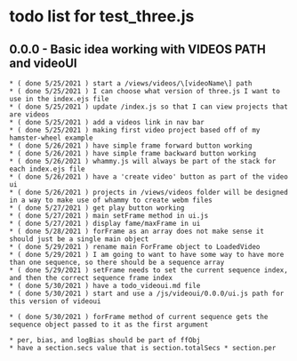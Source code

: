 # todo list for test_three.js

## 0.0.0 - Basic idea working with VIDEOS PATH and videoUI
    * ( done 5/25/2021 ) start a /views/videos/\[videoName\] path
    * ( done 5/25/2021 ) I can choose what version of three.js I want to use in the index.ejs file
    * ( done 5/25/2021 ) update /index.js so that I can view projects that are videos
    * ( done 5/25/2021 ) add a videos link in nav bar
    * ( done 5/25/2021 ) making first video project based off of my hamster-wheel example
    * ( done 5/26/2021 ) have simple frame forward button working
    * ( done 5/26/2021 ) have simple frame backward button working
    * ( done 5/26/2021 ) whammy.js will always be part of the stack for each index.ejs file
    * ( done 5/26/2021 ) have a 'create video' button as part of the video ui
    * ( done 5/26/2021 ) projects in /views/videos folder will be designed in a way to make use of whammy to create webm files
    * ( done 5/27/2021 ) get play button working
    * ( done 5/27/2021 ) main setFrame method in ui.js
    * ( done 5/27/2021 ) display fame/maxFrame in ui
    * ( done 5/28/2021 ) forFrame as an array does not make sense it should just be a single main object
    * ( done 5/29/2021 ) rename main ForFrame object to LoadedVideo
    * ( done 5/29/2021 ) I am going to want to have some way to have more than one sequence, so there should be a sequence array
    * ( done 5/29/2021 ) setFrame needs to set the current sequence index, and then the correct sequence frame index
    * ( done 5/30/2021 ) have a todo_videoui.md file
    * ( done 5/30/2021 ) start and use a /js/videoui/0.0.0/ui.js path for this version of videoui

    * ( done 5/30/2021 ) forFrame method of current sequence gets the sequence object passed to it as the first argument

    * per, bias, and logBias should be part of ffObj
    * have a section.secs value that is section.totalSecs * section.per

